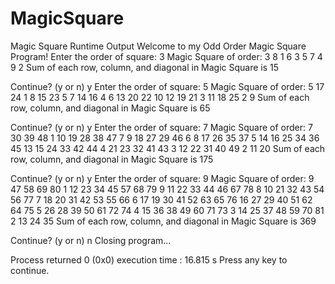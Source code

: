 # MagicSquare

Magic Square Runtime Output
Welcome to my Odd Order Magic Square Program!
Enter the order of square: 3
Magic Square of order: 3
    8    1    6
    3    5    7
    4    9    2
Sum of each row, column, and diagonal in Magic Square is 15

Continue? (y or n)
y
Enter the order of square: 5
Magic Square of order: 5
   17   24    1    8   15
   23    5    7   14   16
    4    6   13   20   22
   10   12   19   21    3
   11   18   25    2    9
Sum of each row, column, and diagonal in Magic Square is 65

Continue? (y or n)
y
Enter the order of square: 7
Magic Square of order: 7
   30   39   48    1   10   19   28
   38   47    7    9   18   27   29
   46    6    8   17   26   35   37
    5   14   16   25   34   36   45
   13   15   24   33   42   44    4
   21   23   32   41   43    3   12
   22   31   40   49    2   11   20
Sum of each row, column, and diagonal in Magic Square is 175

Continue? (y or n)
y
Enter the order of square: 9
Magic Square of order: 9
   47   58   69   80    1   12   23   34   45
   57   68   79    9   11   22   33   44   46
   67   78    8   10   21   32   43   54   56
   77    7   18   20   31   42   53   55   66
    6   17   19   30   41   52   63   65   76
   16   27   29   40   51   62   64   75    5
   26   28   39   50   61   72   74    4   15
   36   38   49   60   71   73    3   14   25
   37   48   59   70   81    2   13   24   35
Sum of each row, column, and diagonal in Magic Square is 369

Continue? (y or n)
n
Closing program...

Process returned 0 (0x0)   execution time : 16.815 s
Press any key to continue.

